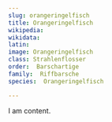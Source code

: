 ```yaml
---
slug: orangeringelfisch
title: Orangeringelfisch
wikipedia: 
wikidata: 
latin:
image: Orangeringelfisch
class: Strahlenflosser
order:  Barschartige
family:  Riffbarsche
species:  Orangeringelfisch

---
```


I am content.
